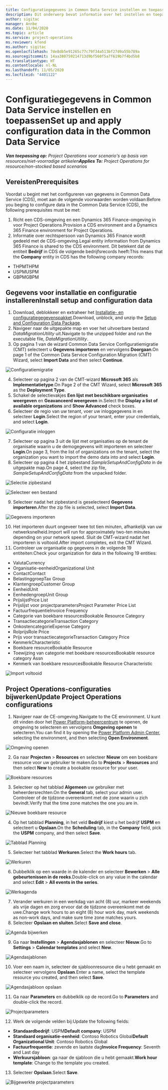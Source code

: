 ```yaml
---
title: Configuratiegegevens in Common Data Service instellen en toepassen
description: Dit onderwerp bevat informatie over het instellen en toepassen van configuratiegegevens in Project Operations.
author: sigitac
manager: Annbe
ms.date: 11/04/2020
ms.topic: article
ms.service: project-operations
ms.reviewer: kfend
ms.author: sigitac
ms.openlocfilehash: 7de8db5e91265c77c79f34a513bf27d9a55b789a
ms.sourcegitcommit: 14aa380759214713d9bf560f5a7f619b7f4bd5b8
ms.translationtype: HT
ms.contentlocale: nl-NL
ms.lasthandoff: 11/05/2020
ms.locfileid: "4401122"
---
```

# <a name="set-up-and-apply-configuration-data-in-the-common-data-service"></a><span data-ttu-id="145bd-103">Configuratiegegevens in Common Data Service instellen en toepassen</span><span class="sxs-lookup"><span data-stu-id="145bd-103">Set up and apply configuration data in the Common Data Service</span></span> 

<span data-ttu-id="145bd-104">_**Van toepassing op:** Project Operations voor scenario's op basis van resources/niet-voorradige artikelen_</span><span class="sxs-lookup"><span data-stu-id="145bd-104">_**Applies To:** Project Operations for resource/non-stocked based scenarios_</span></span>

## <a name="prerequisites"></a><span data-ttu-id="145bd-105">Vereisten</span><span class="sxs-lookup"><span data-stu-id="145bd-105">Prerequisites</span></span>

<span data-ttu-id="145bd-106">Voordat u begint met het configureren van gegevens in Common Data Service (CDS), moet aan de volgende voorwaarden worden voldaan:</span><span class="sxs-lookup"><span data-stu-id="145bd-106">Before you beging to configure data in the Common Data Service (CDS), the following prerequisites must be met:</span></span>

1.  <span data-ttu-id="145bd-107">Richt een CDS-omgeving en een Dynamics 365 Finance-omgeving in voor Project Operations.</span><span class="sxs-lookup"><span data-stu-id="145bd-107">Provision a CDS environment and a Dynamics 365 Finance environment for Project Operations.</span></span>
2.  <span data-ttu-id="145bd-108">Informatie over rechtspersoon van Dynamics 365 Finance wordt gedeeld met de CDS-omgeving.</span><span class="sxs-lookup"><span data-stu-id="145bd-108">Legal entity information from Dynamics 365 Finance is shared to the CDS environment.</span></span> <span data-ttu-id="145bd-109">Dit betekent dat de entiteit **Bedrijf** in CDS de volgende bedrijfsrecords heeft:</span><span class="sxs-lookup"><span data-stu-id="145bd-109">This means that the **Company** entity in CDS has the following company records:</span></span>
  - <span data-ttu-id="145bd-110">THPM</span><span class="sxs-lookup"><span data-stu-id="145bd-110">THPM</span></span>
  - <span data-ttu-id="145bd-111">USPM</span><span class="sxs-lookup"><span data-stu-id="145bd-111">USPM</span></span>
  - <span data-ttu-id="145bd-112">GBPM</span><span class="sxs-lookup"><span data-stu-id="145bd-112">GBPM</span></span>

## <a name="install-setup-and-configuration-data"></a><span data-ttu-id="145bd-113">Gegevens voor installatie en configuratie installeren</span><span class="sxs-lookup"><span data-stu-id="145bd-113">Install setup and configuration data</span></span>

1. <span data-ttu-id="145bd-114">Download, deblokkeer en extraheer het [Installatie- en configuratiegegevenspakket](https://download.microsoft.com/download/1/3/4/1349369c-6209-42b7-b3b4-5be0e67cacd8/ProjOpsSampleSetupData-%20Integrated%20UR1.zip).</span><span class="sxs-lookup"><span data-stu-id="145bd-114">Download, unblock, and unzip the [Setup and Configuration Data Package](https://download.microsoft.com/download/1/3/4/1349369c-6209-42b7-b3b4-5be0e67cacd8/ProjOpsSampleSetupData-%20Integrated%20UR1.zip).</span></span>
2. <span data-ttu-id="145bd-115">Navigeer naar de uitgepakte map en voer het uitvoerbare bestand *DataMigrationUtility* uit.</span><span class="sxs-lookup"><span data-stu-id="145bd-115">Navigate to the unzipped folder and run the executable file, *DataMigrationUtility*.</span></span>
3. <span data-ttu-id="145bd-116">Op pagina 1 van de wizard Common Data Service Configuratiemigratie (CMT) selecteert u **Gegevens importeren** en vervolgens **Doorgaan**.</span><span class="sxs-lookup"><span data-stu-id="145bd-116">On page 1 of the Common Data Service Configuration Migration (CMT) Wizard, select **Import Data** and then select **Continue**.</span></span>

![Configuratiemigratie](./media/1ConfigurationMigration.png)

4. <span data-ttu-id="145bd-118">Selecteer op pagina 2 van de CMT-wizard **Microsoft 365** als **Implementatietype**.</span><span class="sxs-lookup"><span data-stu-id="145bd-118">On Page 2 of the CMT Wizard, select **Microsoft 365** as the **Deployment Type**.</span></span>
5. <span data-ttu-id="145bd-119">Schakel de selectievakjes **Een lijst met beschikbare organisaties weergeven** en **Geavanceerd weergeven** in.</span><span class="sxs-lookup"><span data-stu-id="145bd-119">Select the **Display a list of available organizations** and **Show Advanced** check boxes.</span></span>
6. <span data-ttu-id="145bd-120">Selecteer de regio van uw tenant, voer uw inloggegevens in en selecteer **Login**.</span><span class="sxs-lookup"><span data-stu-id="145bd-120">Select the region of your tenant, enter your credentials, and select **Login**.</span></span>

![Configuratie inloggen](./media/2ConfigurationSignin.png)

7. <span data-ttu-id="145bd-122">Selecteer op pagina 3 uit de lijst met organisaties op de tenant de organisatie waarin u de demogegevens wilt importeren en selecteer **Login**.</span><span class="sxs-lookup"><span data-stu-id="145bd-122">On page 3, from the list of organizations on the tenant, select the organization you want to import the demo data into and select **Login**.</span></span>
8. <span data-ttu-id="145bd-123">Selecteer op pagina 4 het zipbestand *SampleSetupAndConfigData* in de uitgepakte map.</span><span class="sxs-lookup"><span data-stu-id="145bd-123">On page 4, select the zip file, *SampleSetupAndConfigData* from the unpacked folder.</span></span>

![Selectie zipbestand](./media/3ZipFile.png)

![Selecteer een bestand](./media/4SelectAFile.png)

9. <span data-ttu-id="145bd-126">Selecteer nadat het zipbestand is geselecteerd **Gegevens importeren**.</span><span class="sxs-lookup"><span data-stu-id="145bd-126">After the zip file is selected, select **Import Data**.</span></span>

![Gegevens importeren](./media/5ImportData.png)

10. <span data-ttu-id="145bd-128">Het importeren duurt ongeveer twee tot tien minuten, afhankelijk van uw netwerksnelheid.</span><span class="sxs-lookup"><span data-stu-id="145bd-128">Import will run for approximately two-ten minutes depending on your network speed.</span></span> <span data-ttu-id="145bd-129">Sluit de CMT-wizard nadat het importeren is voltooid.</span><span class="sxs-lookup"><span data-stu-id="145bd-129">After import completes, exit the CMT Wizard.</span></span> 
11. <span data-ttu-id="145bd-130">Controleer uw organisatie op gegevens in de volgende 19 entiteiten:</span><span class="sxs-lookup"><span data-stu-id="145bd-130">Check your organization for data in the following 19 entities:</span></span>

  - <span data-ttu-id="145bd-131">Valuta</span><span class="sxs-lookup"><span data-stu-id="145bd-131">Currency</span></span>
  - <span data-ttu-id="145bd-132">Organisatie-eenheid</span><span class="sxs-lookup"><span data-stu-id="145bd-132">Organizational Unit</span></span>
  - <span data-ttu-id="145bd-133">Contact</span><span class="sxs-lookup"><span data-stu-id="145bd-133">Contact</span></span>
  - <span data-ttu-id="145bd-134">Belastinggroep</span><span class="sxs-lookup"><span data-stu-id="145bd-134">Tax Group</span></span>
  - <span data-ttu-id="145bd-135">Klantengroep</span><span class="sxs-lookup"><span data-stu-id="145bd-135">Customer Group</span></span>
  - <span data-ttu-id="145bd-136">Eenheid</span><span class="sxs-lookup"><span data-stu-id="145bd-136">Unit</span></span>
  - <span data-ttu-id="145bd-137">Eenhedengroep</span><span class="sxs-lookup"><span data-stu-id="145bd-137">Unit Group</span></span>
  - <span data-ttu-id="145bd-138">Prijslijst</span><span class="sxs-lookup"><span data-stu-id="145bd-138">Price List</span></span>
  - <span data-ttu-id="145bd-139">Prijslijst voor projectparameters</span><span class="sxs-lookup"><span data-stu-id="145bd-139">Project Parameter Price List</span></span>
  - <span data-ttu-id="145bd-140">Factuurfrequentie</span><span class="sxs-lookup"><span data-stu-id="145bd-140">Invoice Frequency</span></span>
  - <span data-ttu-id="145bd-141">Categorie van boekbare resources</span><span class="sxs-lookup"><span data-stu-id="145bd-141">Bookable Resource Category</span></span>
  - <span data-ttu-id="145bd-142">Transactiecategorie</span><span class="sxs-lookup"><span data-stu-id="145bd-142">Transaction Category</span></span>
  - <span data-ttu-id="145bd-143">Onkostencategorie</span><span class="sxs-lookup"><span data-stu-id="145bd-143">Expense Category</span></span>
  - <span data-ttu-id="145bd-144">Rolprijs</span><span class="sxs-lookup"><span data-stu-id="145bd-144">Role Price</span></span>
  - <span data-ttu-id="145bd-145">Prijs voor transactiecategorie</span><span class="sxs-lookup"><span data-stu-id="145bd-145">Transaction Category Price</span></span>
  - <span data-ttu-id="145bd-146">Kenmerk</span><span class="sxs-lookup"><span data-stu-id="145bd-146">Characteristic</span></span>
  - <span data-ttu-id="145bd-147">Boekbare resource</span><span class="sxs-lookup"><span data-stu-id="145bd-147">Bookable Resource</span></span>
  - <span data-ttu-id="145bd-148">Toewijzing van categorie met boekbare resources</span><span class="sxs-lookup"><span data-stu-id="145bd-148">Bookable resource category Assn</span></span>
  - <span data-ttu-id="145bd-149">Kenmerk van boekbare resources</span><span class="sxs-lookup"><span data-stu-id="145bd-149">Bookable Resource Characteristic</span></span>

![Import voltooid](./media/6CompleteImport.png)

## <a name="update-project-operations-configurations"></a><span data-ttu-id="145bd-151">Project Operations-configuraties bijwerken</span><span class="sxs-lookup"><span data-stu-id="145bd-151">Update Project Operations configurations</span></span>

1. <span data-ttu-id="145bd-152">Navigeer naar de CE-omgeving.</span><span class="sxs-lookup"><span data-stu-id="145bd-152">Navigate to the CE environment.</span></span> <span data-ttu-id="145bd-153">U kunt dit vinden door het [Power Platform-beheercentrum](https://admin.powerplatform.microsoft.com/environments) te openen, de omgeving te selecteren en vervolgens **Omgeving openen** te selecteren.</span><span class="sxs-lookup"><span data-stu-id="145bd-153">You can find it by opening the [Power Platform Admin Center](https://admin.powerplatform.microsoft.com/environments), selecting the environment, and then selecting **Open Environment**.</span></span> 

![Omgeving openen](./media/7OpenEnvironment.png)

2. <span data-ttu-id="145bd-155">Ga naar **Projecten** > **Resources** en selecteer **Nieuw** om een boekbare resource voor uw gebruiker te maken.</span><span class="sxs-lookup"><span data-stu-id="145bd-155">Go to **Projects** > **Resources** and then select **New** to create a bookable resource for your user.</span></span>

![Boekbare resources](./media/8BookableResources.png)

3. <span data-ttu-id="145bd-157">Selecteer op het tabblad **Algemeen** uw gebruiker met beheerdersrechten.</span><span class="sxs-lookup"><span data-stu-id="145bd-157">On the **General** tab, select your admin user.</span></span> <span data-ttu-id="145bd-158">Controleer of de tijdzone overeenkomt met de zone waarin u zich bevindt.</span><span class="sxs-lookup"><span data-stu-id="145bd-158">Verify that the time zone matches the one you are in.</span></span> 

![Nieuwe boekbare resource](./media/9NewBookableResource.png)

4. <span data-ttu-id="145bd-160">Op het tabblad **Planning**, in het veld **Bedrijf** kiest u het bedrijf **USPM** en selecteert u **Opslaan**.</span><span class="sxs-lookup"><span data-stu-id="145bd-160">On the **Scheduling** tab, in the **Company** field, pick the **USPM** company, and then select **Save**.</span></span> 

![Tabblad Planning](./media/10SchedulingTab.png)

5. <span data-ttu-id="145bd-162">Selecteer het tabblad **Werkuren**.</span><span class="sxs-lookup"><span data-stu-id="145bd-162">Select the **Work hours** tab.</span></span>  

![Werkuren](./media/11WorkHours.png)

6. <span data-ttu-id="145bd-164">Dubbelklik op een waarde in de kalender en selecteer **Bewerken** > **Alle gebeurtenissen in de reeks**.</span><span class="sxs-lookup"><span data-stu-id="145bd-164">Double-click on any value in the calendar and select **Edit** > **All events in the series**.</span></span> 

![Werkagenda](./media/12WorkCalendar.png)

7. <span data-ttu-id="145bd-166">Verander werkuren in een werkdag van acht (8) uur, markeer weekends als vrije dagen en zorg ervoor dat de tijdzone overeenkomt met de uwe.</span><span class="sxs-lookup"><span data-stu-id="145bd-166">Change work hours to an eight (8) hour work day, mark weekends as non-work days, and make sure time zone matches yours.</span></span> 
8. <span data-ttu-id="145bd-167">Selecteer **Opslaan en sluiten**.</span><span class="sxs-lookup"><span data-stu-id="145bd-167">Select **Save and close**.</span></span>

![Agenda bijwerken](./media/13UpdateCalendar.png)

9. <span data-ttu-id="145bd-169">Ga naar **Instellingen** > **Agendasjablonen** en selecteer **Nieuw**.</span><span class="sxs-lookup"><span data-stu-id="145bd-169">Go to **Settings** > **Calendar templates** and select **New**.</span></span>
 
 ![Agendasjablonen](./media/14CalendarTemplates.png)
 
 10. <span data-ttu-id="145bd-171">Voer een naam in, selecteer de sjabloonresource die u hebt gemaakt en selecteer vervolgens **Opslaan**.</span><span class="sxs-lookup"><span data-stu-id="145bd-171">Enter a name, select the template resource you created, and then select **Save**.</span></span> 
 
 ![Agendasjabloon opslaan](./media/15SaveCalendarTemplate.png)
 
 11. <span data-ttu-id="145bd-173">Ga naar **Parameters** en dubbelklik op de record.</span><span class="sxs-lookup"><span data-stu-id="145bd-173">Go to **Parameters** and double-click the record.</span></span> 
 
 ![Projectparameters](./media/16ProjectParameters.png)
 
12. <span data-ttu-id="145bd-175">Werk de volgende velden bij:</span><span class="sxs-lookup"><span data-stu-id="145bd-175">Update the following fields:</span></span>

 - <span data-ttu-id="145bd-176">**Standaardbedrijf**: USPM</span><span class="sxs-lookup"><span data-stu-id="145bd-176">**Default company**: USPM</span></span>
 - <span data-ttu-id="145bd-177">**Standaard organisatie-eenheid**: Contoso Robotics Global</span><span class="sxs-lookup"><span data-stu-id="145bd-177">**Default Organizational Unit**: Contoso Robotics Global</span></span>
 - <span data-ttu-id="145bd-178">**Factuurfrequentie**: zevende en laatste dag</span><span class="sxs-lookup"><span data-stu-id="145bd-178">**Invoice Frequency**: Seventh and Last day</span></span>
 - <span data-ttu-id="145bd-179">**Werkuursjabloon**: ga naar de sjabloon die u hebt gemaakt.</span><span class="sxs-lookup"><span data-stu-id="145bd-179">**Work hour template**: Change to the template you created.</span></span>

13. <span data-ttu-id="145bd-180">Selecteer **Opslaan**.</span><span class="sxs-lookup"><span data-stu-id="145bd-180">Select **Save**.</span></span> 

![Bijgewerkte projectparameters](./media/17UpdatedProjectParameters.png)
